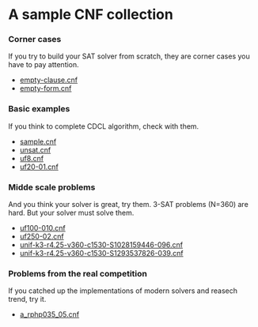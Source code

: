 # A sample CNF collection

### Corner cases

If you try to build your SAT solver from scratch, they are corner cases you have to pay attention.

- [empty-clause.cnf](https://github.com/shnarazk/splr/blob/main/cnfs/empty-clause.cnf)
- [empty-form.cnf](https://github.com/shnarazk/splr/blob/main/cnfs/empty-form.cnf)

### Basic examples

If you think to complete CDCL algorithm, check with them.

- [sample.cnf](https://github.com/shnarazk/splr/blob/main/cnfs/sample.cnf)
- [unsat.cnf](https://github.com/shnarazk/splr/blob/main/cnfs/unsat.cnf)
- [uf8.cnf](https://github.com/shnarazk/splr/blob/main/cnfs/uf8.cnf)
- [uf20-01.cnf](https://github.com/shnarazk/splr/blob/main/cnfs/uf20-01.cnf)

### Midde scale problems

And you think your solver is great, try them. 3-SAT problems (N=360) are hard. But your solver must solve them.

- [uf100-010.cnf](https://github.com/shnarazk/splr/blob/main/cnfs/uf100-010.cnf)
- [uf250-02.cnf](https://github.com/shnarazk/splr/blob/main/cnfs/uf250-02.cnf)
- [unif-k3-r4.25-v360-c1530-S1028159446-096.cnf](https://github.com/shnarazk/splr/blob/main/cnfs/unif-k3-r4.25-v360-c1530-S1028159446-096.cnf)
- [unif-k3-r4.25-v360-c1530-S1293537826-039.cnf](https://github.com/shnarazk/splr/blob/main/cnfs/unif-k3-r4.25-v360-c1530-S1293537826-039.cnf)

### Problems from the real competition

If you catched up the implementations of modern solvers and reasech trend, try it.

- [a_rphp035_05.cnf](https://github.com/shnarazk/splr/blob/main/cnfs/a_rphp035_05.cnf)
